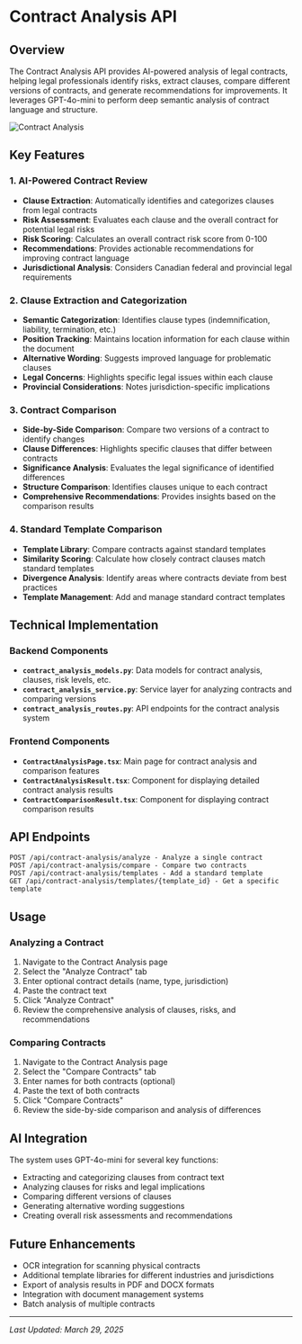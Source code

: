 # Contract Analysis API

## Overview

The Contract Analysis API provides AI-powered analysis of legal contracts, helping legal professionals identify risks, extract clauses, compare different versions of contracts, and generate recommendations for improvements. It leverages GPT-4o-mini to perform deep semantic analysis of contract language and structure.

![Contract Analysis](https://via.placeholder.com/800x400?text=Contract+Analysis+Tool)

## Key Features

### 1. AI-Powered Contract Review

- **Clause Extraction**: Automatically identifies and categorizes clauses from legal contracts
- **Risk Assessment**: Evaluates each clause and the overall contract for potential legal risks
- **Risk Scoring**: Calculates an overall contract risk score from 0-100
- **Recommendations**: Provides actionable recommendations for improving contract language
- **Jurisdictional Analysis**: Considers Canadian federal and provincial legal requirements

### 2. Clause Extraction and Categorization

- **Semantic Categorization**: Identifies clause types (indemnification, liability, termination, etc.)
- **Position Tracking**: Maintains location information for each clause within the document
- **Alternative Wording**: Suggests improved language for problematic clauses
- **Legal Concerns**: Highlights specific legal issues within each clause
- **Provincial Considerations**: Notes jurisdiction-specific implications

### 3. Contract Comparison

- **Side-by-Side Comparison**: Compare two versions of a contract to identify changes
- **Clause Differences**: Highlights specific clauses that differ between contracts
- **Significance Analysis**: Evaluates the legal significance of identified differences
- **Structure Comparison**: Identifies clauses unique to each contract
- **Comprehensive Recommendations**: Provides insights based on the comparison results

### 4. Standard Template Comparison

- **Template Library**: Compare contracts against standard templates
- **Similarity Scoring**: Calculate how closely contract clauses match standard templates
- **Divergence Analysis**: Identify areas where contracts deviate from best practices
- **Template Management**: Add and manage standard contract templates

## Technical Implementation

### Backend Components

- **`contract_analysis_models.py`**: Data models for contract analysis, clauses, risk levels, etc.
- **`contract_analysis_service.py`**: Service layer for analyzing contracts and comparing versions
- **`contract_analysis_routes.py`**: API endpoints for the contract analysis system

### Frontend Components

- **`ContractAnalysisPage.tsx`**: Main page for contract analysis and comparison features
- **`ContractAnalysisResult.tsx`**: Component for displaying detailed contract analysis results
- **`ContractComparisonResult.tsx`**: Component for displaying contract comparison results

## API Endpoints

```
POST /api/contract-analysis/analyze - Analyze a single contract
POST /api/contract-analysis/compare - Compare two contracts
POST /api/contract-analysis/templates - Add a standard template
GET /api/contract-analysis/templates/{template_id} - Get a specific template
```

## Usage

### Analyzing a Contract

1. Navigate to the Contract Analysis page
2. Select the "Analyze Contract" tab
3. Enter optional contract details (name, type, jurisdiction)
4. Paste the contract text
5. Click "Analyze Contract"
6. Review the comprehensive analysis of clauses, risks, and recommendations

### Comparing Contracts

1. Navigate to the Contract Analysis page
2. Select the "Compare Contracts" tab
3. Enter names for both contracts (optional)
4. Paste the text of both contracts
5. Click "Compare Contracts"
6. Review the side-by-side comparison and analysis of differences

## AI Integration

The system uses GPT-4o-mini for several key functions:

- Extracting and categorizing clauses from contract text
- Analyzing clauses for risks and legal implications
- Comparing different versions of clauses
- Generating alternative wording suggestions
- Creating overall risk assessments and recommendations

## Future Enhancements

- OCR integration for scanning physical contracts
- Additional template libraries for different industries and jurisdictions
- Export of analysis results in PDF and DOCX formats
- Integration with document management systems
- Batch analysis of multiple contracts

---

*Last Updated: March 29, 2025*
